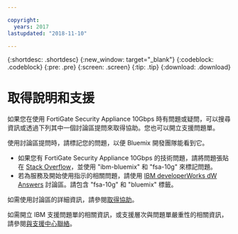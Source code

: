```yaml
---

copyright:
  years: 2017
lastupdated: "2018-11-10"

---
```


{:shortdesc: .shortdesc}
{:new_window: target="_blank"}
{:codeblock: .codeblock}
{:pre: .pre}
{:screen: .screen}
{:tip: .tip}
{:download: .download}

# 取得說明和支援

如果您在使用 FortiGate Security Appliance 10Gbps 時有問題或疑問，可以搜尋資訊或透過下列其中一個討論區提問來取得協助。您也可以開立支援問題單。

使用討論區提問時，請標記您的問題，以便 Bluemix 開發團隊能看到它。

* 如果您有 FortiGate Security Appliance 10Gbps 的技術問題，請將問題張貼在 [Stack Overflow](https://stackoverflow.com/search?q=fsa-10g+ibm-bluemix)，並使用 "ibm-bluemix" 和 "fsa-10g" 來標記問題。
* 若為服務及開始使用指示的相關問題，請使用 [IBM developerWorks dW Answers](https://developer.ibm.com/answers/topics/fsa-10g.html?smartspace=bluemix) 討論區。請包含 "fsa-10g" 和 "bluemix" 標籤。

如需使用討論區的詳細資訊，請參閱[取得協助](../../../support/index.html#getting-help)。

如需開立 IBM 支援問題單的相關資訊，或支援層次與問題單嚴重性的相關資訊，請參閱[與支援中心聯絡](../../../support/index.html#contacting-support)。
